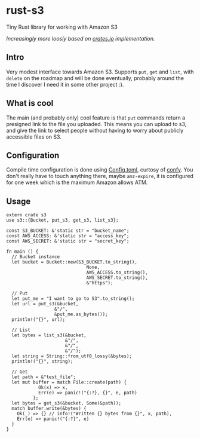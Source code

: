 # rust-s3
Tiny Rust library for working with Amazon S3

*Increasingly more loosly based on [crates.io](https://github.com/rust-lang/crates.io/tree/master/src/s3) implementation.*

## Intro 
Very modest interface towards Amazon S3. 
Supports `put`, `get` and `list`, with `delete` on the roadmap and will be done eventually, 
probably around the time I discover I need it in some other project :).

## What is cool

The main (and probably only) cool feature is that `put` commands return a presigned link to the file you uploaded. 
This means you can upload to s3, and give the link to select people without having to worry about publicly accessible files on S3.

## Configuration

Compile time configuration is done using [Config.toml](https://github.com/durch/rust-s3/blob/master/Config.toml), 
curtosy of [confy](https://github.com/Luthaf/confy). You don't really have to touch anything there, maybe `amz-expire`, 
it is configured for one week which is the maximum Amazon allows ATM.

## Usage 

```
extern crate s3
use s3::{Bucket, put_s3, get_s3, list_s3};

const S3_BUCKET: &'static str = "bucket_name";
const AWS_ACCESS: &'static str = "access_key";
const AWS_SECRET: &'static str = "secret_key";

fn main () {
  // Bucket instance
  let bucket = Bucket::new(S3_BUCKET.to_string(),
                              None,
                              AWS_ACCESS.to_string(),
                              AWS_SECRET.to_string(),
                              &"https");
  
  // Put
  let put_me = "I want to go to S3".to_string();
  let url = put_s3(&bucket,
                  &"/",
                  &put_me.as_bytes());
  println!("{}", url);
  
  // List
  let bytes = list_s3(&bucket, 
                      &"/", 
                      &"/", 
                      &"/");
  let string = String::from_utf8_lossy(&bytes);
  println!("{}", string);
  
  // Get
  let path = &"test_file";
  let mut buffer = match File::create(path) {
            Ok(x) => x,
            Err(e) => panic!("{:?}, {}", e, path)
          };
  let bytes = get_s3(&bucket, Some(&path));
  match buffer.write(&bytes) {
    Ok(_) => {} // info!("Written {} bytes from {}", x, path),
    Err(e) => panic!("{:?}", e)
  }
}
  ```

